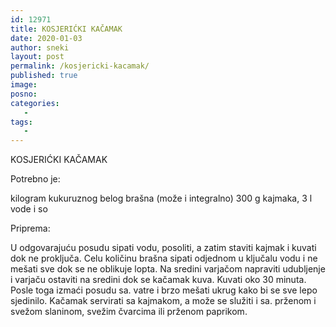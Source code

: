 ```yaml
---
id: 12971
title: KOSJERIĆKI KAČAMAK
date: 2020-01-03
author: sneki
layout: post
permalink: /kosjericki-kacamak/
published: true
image: 
posno: 
categories:
   -
tags:
   -
---
```

KOSJERIĆKI KAČAMAK

Potrebno je:

kilogram kukuruznog belog brašna (može i integralno)
300 g kajmaka,
3 l vode i so

Priprema:


U odgovarajuću posudu sipati vodu, posoliti, a zatim
staviti kajmak i kuvati dok ne proključa. Celu količinu
brašna sipati odjednom u ključalu vodu i ne mešati sve
dok se ne oblikuje lopta. Na sredini varjačom napraviti
udubljenje i varjaču ostaviti na sredini dok se kačamak
kuva. Kuvati oko 30 minuta. Posle toga izmaći posudu sa.
vatre i brzo mešati ukrug kako bi se sve lepo sjedinilo.
Kačamak servirati sa kajmakom, a može se služiti i sa.
prženom i svežom slaninom, svežim čvarcima ili
prženom paprikom.

 
  

